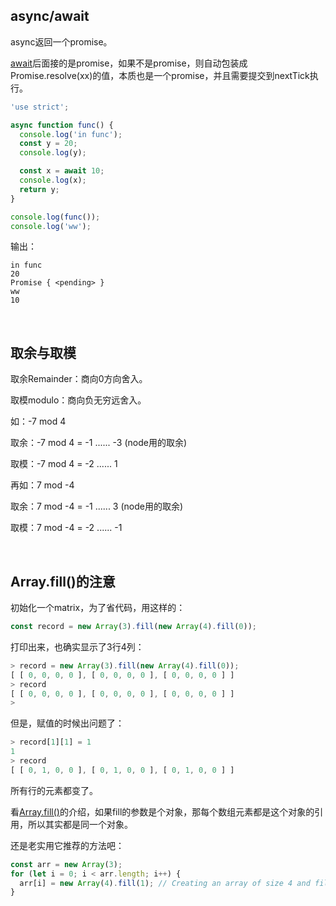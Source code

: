 







## async/await

async返回一个promise。

[await](https://developer.mozilla.org/zh-CN/docs/Web/JavaScript/Reference/Operators/await)后面接的是promise，如果不是promise，则自动包装成Promise.resolve(xx)的值，本质也是一个promise，并且需要提交到nextTick执行。

```js
'use strict';

async function func() {
  console.log('in func');
  const y = 20;
  console.log(y);

  const x = await 10;
  console.log(x);
  return y;
}

console.log(func());
console.log('ww');

```

输出：

```shell
in func
20
Promise { <pending> }
ww
10
```

<br />

## 取余与取模

取余Remainder：商向0方向舍入。

取模modulo：商向负无穷远舍入。

如：-7 mod 4

取余：-7 mod 4 = -1 ...... -3 (node用的取余)

取模：-7 mod 4 = -2 ...... 1



再如：7 mod -4

取余：7 mod -4 = -1 ...... 3 (node用的取余)

取模：7 mod -4 = -2 ...... -1

<br />

## Array.fill()的注意

初始化一个matrix，为了省代码，用这样的：

```js
const record = new Array(3).fill(new Array(4).fill(0));
```

打印出来，也确实显示了3行4列：

```js
> record = new Array(3).fill(new Array(4).fill(0));
[ [ 0, 0, 0, 0 ], [ 0, 0, 0, 0 ], [ 0, 0, 0, 0 ] ]
> record
[ [ 0, 0, 0, 0 ], [ 0, 0, 0, 0 ], [ 0, 0, 0, 0 ] ]
> 
```

但是，赋值的时候出问题了：

```js
> record[1][1] = 1
1
> record
[ [ 0, 1, 0, 0 ], [ 0, 1, 0, 0 ], [ 0, 1, 0, 0 ] ]
```

所有行的元素都变了。

看[Array.fill()](https://developer.mozilla.org/en-US/docs/Web/JavaScript/Reference/Global_Objects/Array/fill)的介绍，如果fill的参数是个对象，那每个数组元素都是这个对象的引用，所以其实都是同一个对象。

还是老实用它推荐的方法吧：

```js
const arr = new Array(3);
for (let i = 0; i < arr.length; i++) {
  arr[i] = new Array(4).fill(1); // Creating an array of size 4 and filled of 1
}
```



